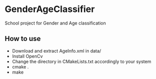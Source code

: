 # GenderAgeClassifier
School project for Gender and Age classification

## How to use
* Download and extract AgeInfo.xml in data/
* Install OpenCv
* Change the directory in CMakeLists.txt accordingly to your system
* cmake .
* make

